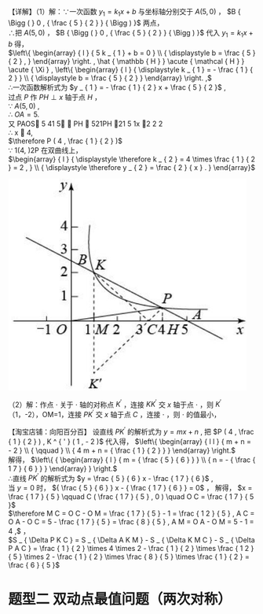 【详解】（1）解：∵一次函数 $y _ { 1 } = k _ { 1 } x + b$ 与坐标轴分别交于 $A \left( 5 , 0 \right)$ ， $B { \Bigg ( } 0 , { \frac { 5 } { 2 } } { \Bigg ) }$ 两点，  
∴把 $A \left( 5 , 0 \right)$ ， $B { \Bigg ( } 0 , { \frac { 5 } { 2 } } { \Bigg ) }$ 代入 $y _ { 1 } = k _ { 1 } x + b$ 得，  
$\left\{ \begin{array} { l } { 5 k _ { 1 } + b = 0 } \\ { \displaystyle b = \frac { 5 } { 2 } , } \end{array} \right. , \hat { \mathbb { H } } \acute { \mathcal { H } } \acute { \Xi } , \left\{ \begin{array} { l } { \displaystyle k _ { 1 } = - \frac { 1 } { 2 } } \\ { \displaystyle b = \frac { 5 } { 2 } } \end{array} \right. ,$   
∴一次函数解析式为 $y _ { 1 } = - \frac { 1 } { 2 } x + \frac { 5 } { 2 }$ ,  
过点 $P$ 作 $P H \perp x$ 轴于点 $H$ ，  
∵ $A ( 5 , 0 )$ ,  
∴ $O A = 5 .$   
又 PAOS 5 41 5  PH  521PH 21 5 1x 2 2 2  
∴ x  4,  
$\therefore P ( 4 , \frac { 1 } { 2 } )$   
∵ 1(4, )2P 在双曲线上，  
$\begin{array} { l } { \displaystyle \therefore k _ { 2 } = 4 \times \frac { 1 } { 2 } = 2 , } \\ { \displaystyle \therefore y _ { 2 } = \frac { 2 } { x } . } \end{array}$

![](<../../qs_image_DB/专题2-1__将军饮马等8类常见最值问题（解析版）/32100af95797b82a0c32b779b84d23c1f3423b550e20a5ebb0c26fe71b18a33f.jpg>)

（2）解：作点 $\cdot$ 关于 $\cdot$ 轴的对称点 $K ^ { \prime }$ ，连接 $K K ^ { \prime }$ 交 $x$ 轴于点 $\cdot$ ，则 $K ^ { \prime }$ （1，-2），OM=1，连接 $P K ^ { \prime }$ 交 $x$ 轴于点 $C$ ，连接 $\cdot$ ，则 $\cdot$ 的值最小，

【淘宝店铺：向阳百分百】 设直线 $P K ^ { \prime }$ 的解析式为 $y = m x + n$ ,
把 $P ( 4 , \frac { 1 } { 2 } ) , K ^ { ' } ( 1 , - 2 )$ 代入得， $\left\{ \begin{array} { l l } { m + n = - 2 } \\ { \qquad } \\ { 4 m + n = { \frac { 1 } { 2 } } } \end{array} \right.$   
解得， $\left\{ { \begin{array} { l } { m = { \frac { 5 } { 6 } } } \\ { n = - { \frac { 1 7 } { 6 } } } \end{array} } \right.$   
∴直线 $P K ^ { \prime }$ 的解析式为 $y = \frac { 5 } { 6 } x - \frac { 1 7 } { 6 }$ ,  
当 $y = 0$ 时， ${ \frac { 5 } { 6 } } x - { \frac { 1 7 } { 6 } } = 0$ ， 解得， $x = \frac { 1 7 } { 5 } \qquad C ( \frac { 1 7 } { 5 } , 0 ) \quad O C = \frac { 1 7 } { 5 }$   
$\therefore M C = O C - O M = \frac { 1 7 } { 5 } - 1 = \frac { 1 2 } { 5 } , A C = O A - O C = 5 - \frac { 1 7 } { 5 } = \frac { 8 } { 5 } , A M = O A - O M = 5 - 1 = 4 ,$ ，  
$S _ { \Delta P K C } = S _ { \Delta A K M } - S _ { \Delta K M C } - S _ { \Delta P A C } = \frac { 1 } { 2 } \times 4 \times 2 - \frac { 1 } { 2 } \times \frac { 1 2 } { 5 } \times 2 - \frac { 1 } { 2 } \times \frac { 8 } { 5 } \times \frac { 1 } { 2 } = \frac { 6 } { 5 }$

# 题型二 双动点最值问题（两次对称）
